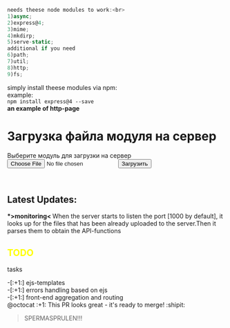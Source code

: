```JavaScript
needs theese node modules to work:<br>
1)async;
2)express@4;
3)mime;
4)mkdirp;
5)serve-static;
additional if you need
6)path;
7)util;
8)http;
9)fs;
```
simply install theese modules via npm:<br>
example: <br> `npm install express@4 --save`<br>
<b>an example of http-page</b><br>
<h1> Загрузка файла модуля на сервер</h1>
    <div>Выберите модуль для загрузки на сервер</div>
    <form name = "upload">
        <input type="file" name="module" class="btn btn-default">
        <input type="submit" value="Загрузить" class="btn btn-default">
        </form>
<br>
<h2>Latest Updates:</h2>
<p>
<b>*>monitoring< </b> When the server starts to listen the port [1000 by default], it looks up for the files that has been already uploaded to the server.Then it parses them to obtain the API-functions </p>
<h2 style="color:yellow">TODO</h2>
<p>tasks</p>
-[:+1:] ejs-templates<br>
-[:+1:] errors handling based on ejs<br>
-[:+1:] front-end aggregation and routing<br>
@octocat :+1: This PR looks great - it's ready to merge! :shipit:

>SPERMASPRULEN!!!
